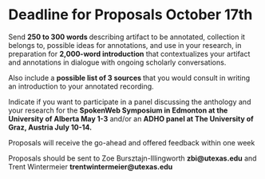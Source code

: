 <h1>Deadline for Proposals October 17th</h1>
<p>Send <b>250 to 300 words </b>describing artifact to be annotated, collection it belongs to, possible ideas for annotations, and use in your research, in preparation for <b>2,000-word introduction</b> that contextualizes your artifact and annotations in dialogue with ongoing scholarly conversations.</p>
<p> Also include a <b>possible list of 3 sources </b>that you would consult in writing an introduction to your annotated recording.</p>
<p>Indicate if you want to participate in a panel discussing the anthology and your research for the <b>SpokenWeb Symposium in Edmonton at the University of Alberta May 1-3</b> and/or an <b>ADHO panel at The University of Graz, Austria July 10-14.</b> </p>
 <p>Proposals will receive the go-ahead and offered feedback within one week</p>
 <p>Proposals should be sent to Zoe Bursztajn-Illingworth <b>zbi@utexas.edu</b> and Trent Wintermeier <b>trentwintermeier@utexas.edu</b>
